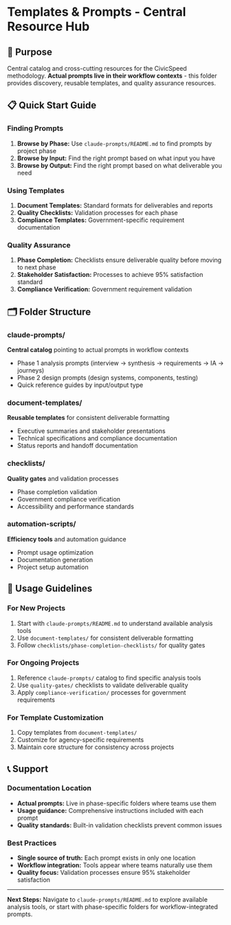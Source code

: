 # Templates & Prompts - Central Resource Hub

## 🎯 Purpose
Central catalog and cross-cutting resources for the CivicSpeed methodology. **Actual prompts live in their workflow contexts** - this folder provides discovery, reusable templates, and quality assurance resources.

## 📋 Quick Start Guide

### Finding Prompts
1. **Browse by Phase:** Use `claude-prompts/README.md` to find prompts by project phase
2. **Browse by Input:** Find the right prompt based on what input you have
3. **Browse by Output:** Find the right prompt based on what deliverable you need

### Using Templates
1. **Document Templates:** Standard formats for deliverables and reports
2. **Quality Checklists:** Validation processes for each phase
3. **Compliance Templates:** Government-specific requirement documentation

### Quality Assurance
1. **Phase Completion:** Checklists ensure deliverable quality before moving to next phase
2. **Stakeholder Satisfaction:** Processes to achieve 95% satisfaction standard
3. **Compliance Verification:** Government requirement validation

## 🗂️ Folder Structure

### claude-prompts/
**Central catalog** pointing to actual prompts in workflow contexts
- Phase 1 analysis prompts (interview → synthesis → requirements → IA → journeys)
- Phase 2 design prompts (design systems, components, testing)
- Quick reference guides by input/output type

### document-templates/
**Reusable templates** for consistent deliverable formatting
- Executive summaries and stakeholder presentations
- Technical specifications and compliance documentation
- Status reports and handoff documentation

### checklists/
**Quality gates** and validation processes
- Phase completion validation
- Government compliance verification
- Accessibility and performance standards

### automation-scripts/
**Efficiency tools** and automation guidance
- Prompt usage optimization
- Documentation generation
- Project setup automation

## 🎯 Usage Guidelines

### For New Projects
1. Start with `claude-prompts/README.md` to understand available analysis tools
2. Use `document-templates/` for consistent deliverable formatting
3. Follow `checklists/phase-completion-checklists/` for quality gates

### For Ongoing Projects
1. Reference `claude-prompts/` catalog to find specific analysis tools
2. Use `quality-gates/` checklists to validate deliverable quality
3. Apply `compliance-verification/` processes for government requirements

### For Template Customization
1. Copy templates from `document-templates/` 
2. Customize for agency-specific requirements
3. Maintain core structure for consistency across projects

## 📞 Support

### Documentation Location
- **Actual prompts:** Live in phase-specific folders where teams use them
- **Usage guidance:** Comprehensive instructions included with each prompt
- **Quality standards:** Built-in validation checklists prevent common issues

### Best Practices
- **Single source of truth:** Each prompt exists in only one location
- **Workflow integration:** Tools appear where teams naturally use them
- **Quality focus:** Validation processes ensure 95% stakeholder satisfaction

---

**Next Steps:** Navigate to `claude-prompts/README.md` to explore available analysis tools, or start with phase-specific folders for workflow-integrated prompts.
